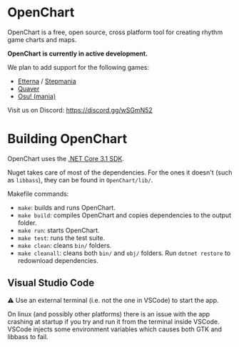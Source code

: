 # OpenChart

OpenChart is a free, open source, cross platform tool for creating rhythm game charts and maps.

**OpenChart is currently in active development.**

We plan to add support for the following games:

- [Etterna](https://etternaonline.com/) / [Stepmania](https://www.stepmania.com/)
- [Quaver](https://quavergame.com/)
- [Osu! (mania)](https://osu.ppy.sh/)

Visit us on Discord: https://discord.gg/wSGmN52

# Building OpenChart

OpenChart uses the [.NET Core 3.1 SDK](https://dotnet.microsoft.com/download/dotnet-core/3.1).

Nuget takes care of most of the dependencies. For the ones it doesn't (such as `libbass`), they can be found in `OpenChart/lib/`.

Makefile commands:

- `make`: builds and runs OpenChart.
- `make build`: compiles OpenChart and copies dependencies to the output folder.
- `make run`: starts OpenChart.
- `make test`: runs the test suite.
- `make clean`: cleans `bin/` folders.
- `make cleanall`: cleans both `bin/` and `obj/` folders. Run `dotnet restore` to redownload dependencies.

## Visual Studio Code

⚠️ Use an external terminal (i.e. not the one in VSCode) to start the app.

On linux (and possibly other platforms) there is an issue with the app crashing at startup if you try and run it from the terminal inside VSCode. VSCode injects some environment variables which causes both GTK and libbass to fail.